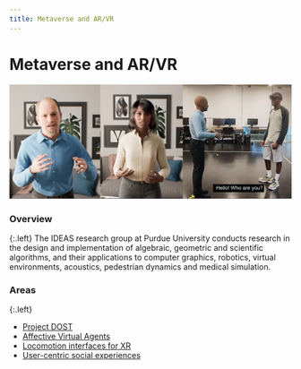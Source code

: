 ```yaml
---
title: Metaverse and AR/VR
---
```


# Metaverse and AR/VR

![ac](/images/research/dost_banner.jpg)

### Overview
{:.left}
The IDEAS research group at Purdue University conducts research in the design and implementation of algebraic, geometric and scientific algorithms, and their applications to computer graphics, robotics, virtual environments, acoustics, pedestrian dynamics and medical simulation.

### Areas
{:.left}

* [Project DOST](https://dost.cs.umd.edu/)
* [Affective Virtual Agents](/research/affective/ar-vr)
* [Locomotion interfaces for XR](/research/metaverse/locomotion)
* [User-centric social experiences](/research/metaverse/social-experiences)